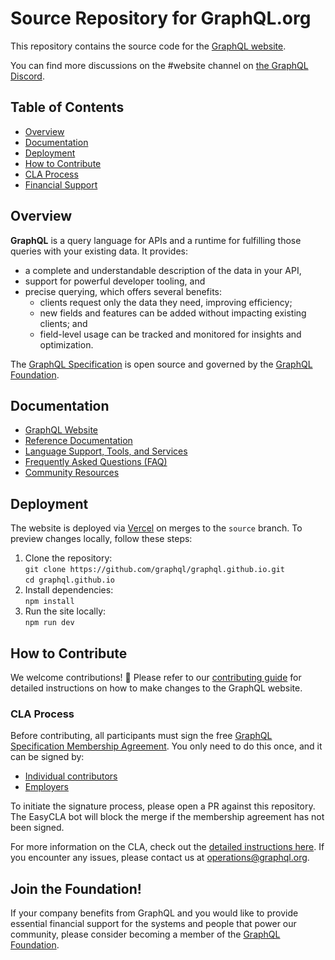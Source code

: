 # Source Repository for GraphQL.org

This repository contains the source code for the [GraphQL website](https://graphql.org).

You can find more discussions on the #website channel on [the GraphQL Discord](https://discord.graphql.org).

## Table of Contents

- [Overview](#overview)
- [Documentation](#documentation)
- [Deployment](#deployment)
- [How to Contribute](#how-to-contribute)
- [CLA Process](#cla-process)
- [Financial Support](#financial-support)

## Overview

**GraphQL** is a query language for APIs and a runtime for fulfilling those queries with your existing data. It provides:

- a complete and understandable description of the data in your API,
- support for powerful developer tooling, and
- precise querying, which offers several benefits:
  - clients request only the data they need, improving efficiency;
  - new fields and features can be added without impacting existing clients; and
  - field-level usage can be tracked and monitored for insights and optimization.

The [GraphQL Specification](https://spec.graphql.org/) is open source and governed by the [GraphQL Foundation](https://foundation.graphql.org/).

## Documentation

- [GraphQL Website](https://graphql.org/)
- [Reference Documentation](https://graphql.org/learn/)
- [Language Support, Tools, and Services](https://graphql.org/code/)
- [Frequently Asked Questions (FAQ)](https://graphql.org/faq/)
- [Community Resources](https://graphql.org/community/)

## Deployment

The website is deployed via [Vercel](https://vercel.com) on merges to the `source` branch. To preview changes locally, follow these steps:

1. Clone the repository:  
   `git clone https://github.com/graphql/graphql.github.io.git`  
   `cd graphql.github.io`
2. Install dependencies:  
   `npm install`
3. Run the site locally:  
   `npm run dev`

## How to Contribute

We welcome contributions! 🎉 Please refer to our [contributing guide](./CONTRIBUTING.md) for detailed instructions on how to make changes to the GraphQL website.

### CLA Process

Before contributing, all participants must sign the free [GraphQL Specification Membership Agreement](https://preview-spec-membership.graphql.org). You only need to do this once, and it can be signed by:

- [Individual contributors](http://individual-spec-membership.graphql.org/)
- [Employers](http://corporate-spec-membership.graphql.org/)

To initiate the signature process, please open a PR against this repository. The EasyCLA bot will block the merge if the membership agreement has not been signed.

For more information on the CLA, check out the [detailed instructions here](https://github.com/graphql/graphql-wg/tree/main/membership). If you encounter any issues, please contact us at [operations@graphql.org](mailto:operations@graphql.org).

## Join the Foundation!

If your company benefits from GraphQL and you would like to provide essential financial support for the systems and people that power our community, please consider becoming a member of the [GraphQL Foundation](https://foundation.graphql.org/join).
